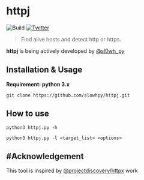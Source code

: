 # httpj

![Build](https://img.shields.io/badge/Built%20with-Python-Blue)
[![Twitter](https://img.shields.io/twitter/follow/sl0wh_py?label=Follow)](https://twitter.com/sl0wh_py)

> Find alive hosts and detect http or https.

**httpj** is being actively developed by [@sl0wh_py](https://twitter.com/sl0wh_py)

Installation & Usage
------------
**Requirement: python 3.x**
```
git clone https://github.com/slowhpy/httpj.git
```
How to use
---------------

```
python3 httpj.py -h
```

```
python3 httpj.py -l <target_list> <options>
```

#Acknowledgement
--------------------

This tool is inspired by [@projectdiscovery/httpx](https://github.com/projectdiscovery/httpx) work

